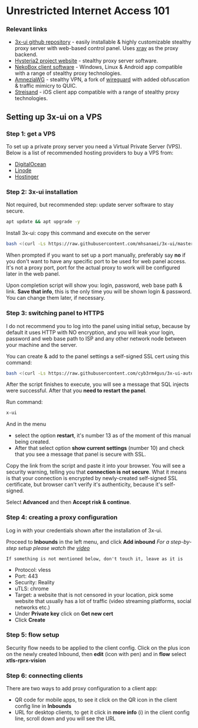 # Unrestricted Internet Access 101

### Relevant links
- [3x-ui github repository](https://github.com/MHSanaei/3x-ui) - easily installable & highly customizable stealthy proxy server with web-based control panel. Uses [xray](https://github.com/XTLS/Xray-core) as the proxy backend.
- [Hysteria2 project website](https://v2.hysteria.network/) - stealthy proxy server software.
- [NekoBox client software](https://getnekobox.com/en/) - Windows, Linux & Android app compatible with a range of stealthy proxy technologies.
- [AmneziaWG](https://amnezia.org/) - stealthy VPN, a fork of [wireguard](https://www.wireguard.com/) with added obfuscation & traffic mimicry to QUIC.
- [Streisand](https://apps.apple.com/us/app/streisand/id6450534064) - iOS client app compatible with a range of stealthy proxy technologies.

## Setting up 3x-ui on a VPS

### Step 1: get a VPS
To set up a private proxy server you need a Virtual Private Server (VPS). Below is a list of recommended hosting providers to buy a VPS from:
- [DigitalOcean](https://m.do.co/c/2361edd88d04)
- [Linode](linode.com)
- [Hostinger](https://hostinger.com?REFERRALCODE=SNQCYBERSKZF)
### Step 2: 3x-ui installation

Not required, but recommended step: update server software to stay secure.
```bash
apt update && apt upgrade -y
```

Install 3x-ui: copy this command and execute on the server
```bash
bash <(curl -Ls https://raw.githubusercontent.com/mhsanaei/3x-ui/master/install.sh)
```

When prompted if you want to set up a port manually, preferably say **no** if you don't want to have any specific port to be used for web panel access. It's not a proxy port, port for the actual proxy to work will be configured later in the web panel.

Upon completion script will show you: login, password, web base path & link. **Save that info**, this is the only time you will be shown login & password. You can change them later, if necessary.

### Step 3: switching panel to HTTPS

I do not recommend you to log into the panel using initial setup, because by default it uses HTTP with NO encryption, and you will leak your login, password and web base path to ISP and any other network node between your machine and the server.

You can create & add to the panel settings a self-signed SSL cert using this command:
```bash
bash <(curl -Ls https://raw.githubusercontent.com/cyb3rm4gus/3x-ui-auto_add_ssl/refs/heads/main/3x-ui-autossl.sh)
```

After the script finishes to execute, you will see a message that SQL injects were successful. After that you **need to restart the panel**.

Run command:
```bash
x-ui
```

And in the menu
- select the option **restart**, it's number 13 as of the moment of this manual being created.
- After that select option **show current settings** (number 10) and check that you see a message that panel is secure with SSL.

Copy the link from the script and paste it into your browser. You will see a security warning, telling you that **connection is not secure**. What it means is that your connection is encrypted by newly-created self-signed SSL certificate, but browser can't verify it's authenticity, because it's self-signed.

Select **Advanced** and then **Accept risk & continue**.
### Step 4: creating a proxy configuration
Log in with your credentials shown after the installation of 3x-ui.

Proceed to **Inbounds** in the left menu, and click **Add inbound**
*For a step-by-step setup please watch the [video](https://youtu.be/7GtUVT0b1qs?si=dQrEhWXcIHmrlgEe&t=1197)* 

	If something is not mentioned below, don't touch it, leave as it is

- Protocol: vless
- Port: 443
- Security: Reality
- uTLS: chrome
- Target: a website that is not censored in your location, pick some website that usually has a lot of traffic (video streaming platforms, social networks etc.)
- Under **Private key** click on **Get new cert**
- Click **Create**
### Step 5: flow setup
Security flow needs to be applied to the client config. Click on the plus icon on the newly created Inbound, then **edit** (icon with pen) and in **flow** select **xtls-rprx-vision**
### Step 6: connecting clients
There are two ways to add proxy configuration to a client app:
- QR code for mobile apps, to see it click on the QR icon in the client config line in **Inbounds**
- URL for desktop clients, to get it click in **more info** (i) in the client config line, scroll down and you will see the URL
